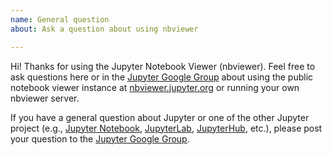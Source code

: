 ```yaml
---
name: General question
about: Ask a question about using nbviewer

---
```


Hi! Thanks for using the Jupyter Notebook Viewer (nbviewer). Feel free to ask questions here or in the [Jupyter Google Group](https://groups.google.com/forum/#!forum/jupyter) about using the public notebook viewer instance at [nbviewer.jupyter.org](http://nbviewer.jupyter.org/) or running your own nbviewer server.

If you have a general question about Jupyter or one of the other Jupyter project (e.g., [Jupyter Notebook](http://github.com/jupyter/notebook), [JupyterLab](http://github.com/jupyterlab/jupyterlab), [JupyterHub](http://github.com/jupyterhub/jupyterhub), etc.), please post your question to the [Jupyter Google Group](https://groups.google.com/forum/#!forum/jupyter).
